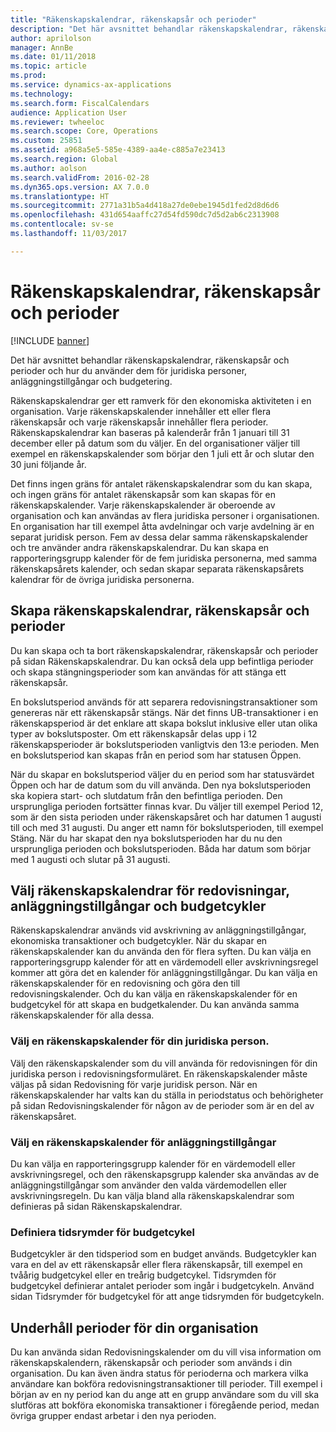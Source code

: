 ```yaml
---
title: "Räkenskapskalendrar, räkenskapsår och perioder"
description: "Det här avsnittet behandlar räkenskapskalendrar, räkenskapsår och perioder och hur du använder dem för juridiska personer, anläggningstillgångar och budgetering."
author: aprilolson
manager: AnnBe
ms.date: 01/11/2018
ms.topic: article
ms.prod: 
ms.service: dynamics-ax-applications
ms.technology: 
ms.search.form: FiscalCalendars
audience: Application User
ms.reviewer: twheeloc
ms.search.scope: Core, Operations
ms.custom: 25851
ms.assetid: a968a5e5-585e-4389-aa4e-c885a7e23413
ms.search.region: Global
ms.author: aolson
ms.search.validFrom: 2016-02-28
ms.dyn365.ops.version: AX 7.0.0
ms.translationtype: HT
ms.sourcegitcommit: 2771a31b5a4d418a27de0ebe1945d1fed2d8d6d6
ms.openlocfilehash: 431d654aaffc27d54fd590dc7d5d2ab6c2313908
ms.contentlocale: sv-se
ms.lasthandoff: 11/03/2017

---
```


# <a name="fiscal-calendars-fiscal-years-and-periods"></a>Räkenskapskalendrar, räkenskapsår och perioder

[!INCLUDE [banner](../includes/banner.md)]

Det här avsnittet behandlar räkenskapskalendrar, räkenskapsår och perioder och hur du använder dem för juridiska personer, anläggningstillgångar och budgetering.

Räkenskapskalendrar ger ett ramverk för den ekonomiska aktiviteten i en organisation. Varje räkenskapskalender innehåller ett eller flera räkenskapsår och varje räkenskapsår innehåller flera perioder. Räkenskapskalendrar kan baseras på kalenderår från 1 januari till 31 december eller på datum som du väljer. En del organisationer väljer till exempel en räkenskapskalender som börjar den 1 juli ett år och slutar den 30 juni följande år. 

Det finns ingen gräns för antalet räkenskapskalendrar som du kan skapa, och ingen gräns för antalet räkenskapsår som kan skapas för en räkenskapskalender. Varje räkenskapskalender är oberoende av organisation och kan användas av flera juridiska personer i organisationen. En organisation har till exempel åtta avdelningar och varje avdelning är en separat juridisk person. Fem av dessa delar samma räkenskapskalender och tre använder andra räkenskapskalendrar. Du kan skapa en rapporteringsgrupp kalender för de fem juridiska personerna, med samma räkenskapsårets kalender, och sedan skapar separata räkenskapsårets kalendrar för de övriga juridiska personerna.

## <a name="create-fiscal-calendars-fiscal-years-and-periods"></a>Skapa räkenskapskalendrar, räkenskapsår och perioder
Du kan skapa och ta bort räkenskapskalendrar, räkenskapsår och perioder på sidan Räkenskapskalendrar. Du kan också dela upp befintliga perioder och skapa stängningsperioder som kan användas för att stänga ett räkenskapsår. 

En bokslutsperiod används för att separera redovisningstransaktioner som genereras när ett räkenskapsår stängs. När det finns UB-transaktioner i en räkenskapsperiod är det enklare att skapa bokslut inklusive eller utan olika typer av bokslutsposter. Om ett räkenskapsår delas upp i 12 räkenskapsperioder är bokslutsperioden vanligtvis den 13:e perioden. Men en bokslutsperiod kan skapas från en period som har statusen Öppen. 

När du skapar en bokslutsperiod väljer du en period som har statusvärdet Öppen och har de datum som du vill använda. Den nya bokslutsperioden ska kopiera start- och slutdatum från den befintliga perioden. Den ursprungliga perioden fortsätter finnas kvar. Du väljer till exempel Period 12, som är den sista perioden under räkenskapsåret och har datumen 1 augusti till och med 31 augusti. Du anger ett namn för bokslutsperioden, till exempel Stäng. När du har skapat den nya bokslutsperioden har du nu den ursprungliga perioden och bokslutsperioden. Båda har datum som börjar med 1 augusti och slutar på 31 augusti.

## <a name="select-fiscal-calendars-for-ledgers-fixed-assets-and-budget-cycles"></a>Välj räkenskapskalendrar för redovisningar, anläggningstillgångar och budgetcykler
Räkenskapskalendrar används vid avskrivning av anläggningstillgångar, ekonomiska transaktioner och budgetcykler. När du skapar en räkenskapskalender kan du använda den för flera syften. Du kan välja en rapporteringsgrupp kalender för att en värdemodell eller avskrivningsregel kommer att göra det en kalender för anläggningstillgångar. Du kan välja en räkenskapskalender för en redovisning och göra den till redovisningskalender. Och du kan välja en räkenskapskalender för en budgetcykel för att skapa en budgetkalender. Du kan använda samma räkenskapskalender för alla dessa.

### <a name="select-a-fiscal-calendar-for-your-legal-entity"></a>Välj en räkenskapskalender för din juridiska person.

Välj den räkenskapskalender som du vill använda för redovisningen för din juridiska person i redovisningsformuläret. En räkenskapskalender måste väljas på sidan Redovisning för varje juridisk person. När en räkenskapskalender har valts kan du ställa in periodstatus och behörigheter på sidan Redovisningskalender för någon av de perioder som är en del av räkenskapsåret.

### <a name="select-a-fiscal-calendar-for-fixed-assets"></a>Välj en räkenskapskalender för anläggningstillgångar

Du kan välja en rapporteringsgrupp kalender för en värdemodell eller avskrivningsregel, och den räkenskapsgrupp kalender ska användas av de anläggningstillgångar som använder den valda värdemodellen eller avskrivningsregeln. Du kan välja bland alla räkenskapskalendrar som definieras på sidan Räkenskapskalendrar.

### <a name="define-budget-cycle-time-spans"></a>Definiera tidsrymder för budgetcykel

Budgetcykler är den tidsperiod som en budget används. Budgetcykler kan vara en del av ett räkenskapsår eller flera räkenskapsår, till exempel en tvåårig budgetcykel eller en treårig budgetcykel. Tidsrymden för budgetcykel definierar antalet perioder som ingår i budgetcykeln. Använd sidan Tidsrymder för budgetcykel för att ange tidsrymden för budgetcykeln.

## <a name="maintain-periods-for-your-organization"></a>Underhåll perioder för din organisation
Du kan använda sidan Redovisningskalender om du vill visa information om räkenskapskalendern, räkenskapsår och perioder som används i din organisation. Du kan även ändra status för perioderna och markera vilka användare kan bokföra redovisningstransaktioner till perioder. Till exempel i början av en ny period kan du ange att en grupp användare som du vill ska slutföras att bokföra ekonomiska transaktioner i föregående period, medan övriga grupper endast arbetar i den nya perioden.






